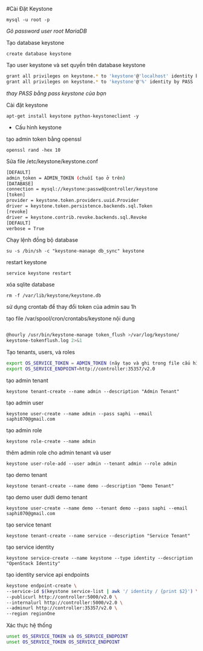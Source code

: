 #Cài Đặt Keystone


`mysql -u root -p`

*Gõ password user root MariaDB*

Tạo database keystone

`create database keystone`

Tạo user keystone và set quyền trên database keystone

```sh
grant all privileges on keystone.* to 'keystone'@'localhost' identity by PASS
grant all privileges on keystone.* to 'keystone'@'%' identity by PASS
```

*thay PASS bằng pass keystone của bạn*

Cài đặt keystone

`apt-get install keystone python-keystoneclient -y`

- Cấu hình keystone

tạo admin token bằng openssl

`openssl rand -hex 10`

Sửa file /etc/keystone/keystone.conf

```sh
[DEFAULT]
admin_token = ADMIN_TOKEN (chuỗi tạo ở trên)
[DATABASE]
connection = mysql://keystone:passwd@controller/keystone
[token]
provider = keystone.token.providers.uuid.Provider
driver = keystone.token.persistence.backends.sql.Token
[revoke]
driver = keystone.contrib.revoke.backends.sql.Revoke
[DEFAULT]
verbose = True
```

Chạy lệnh đồng bộ database

`su -s /bin/sh -c "keystone-manage db_sync" keystone`

restart keystone

`service keystone restart`			

xóa sqlite database

`rm -f /var/lib/keystone/keystone.db`

sử dụng crontab để thay đổi token của admin sau 1h

tạo file /var/spool/cron/crontabs/keystone nội dung

```sh

@hourly /usr/bin/keystone-manage token_flush >/var/log/keystone/
keystone-tokenflush.log 2>&1
```		

Tạo tenants, users, và roles

```sh
export OS_SERVICE_TOKEN = ADMIN_TOKEN (nãy tạo và ghi trong file cấu hình keystone)
export OS_SERVICE_ENDPOINT=http://controller:35357/v2.0
```

tạo admin tenant 

` keystone tenant-create --name admin --description "Admin Tenant" `		

tạo admin user		

`keystone user-create --name admin --pass saphi --email saphi070@gmail.com`		

tạo admin role		

`keystone role-create --name admin`		

thêm admin role  cho admin tenant và user

`keystone user-role-add --user admin --tenant admin --role admin`		

tạo demo tenant 

`keystone tenant-create --name demo --description "Demo Tenant"`				

tạo demo user dưới demo tenant

`keystone user-create --name demo --tenant demo --pass saphi --email saphi070@gmail.com`		

tạo service tenant

`keystone tenant-create --name service --description "Service Tenant"`		

tạo service identity

`keystone service-create --name keystone --type identity --description "OpenStack Identity"`		

tạo identity service api endpoints

```sh
keystone endpoint-create \
--service-id $(keystone service-list | awk '/ identity / {print $2}') \
--publicurl http://controller:5000/v2.0 \
--internalurl http://controller:5000/v2.0 \
--adminurl http://controller:35357/v2.0 \
--region regionOne
```

Xác thực hệ thống

```sh
unset OS_SERVICE_TOKEN và OS_SERVICE_ENDPOINT
unset OS_SERVICE_TOKEN OS_SERVICE_ENDPOINT
```